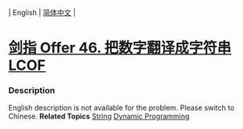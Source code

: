 | English | [简体中文](README.md) |

# [剑指 Offer 46. 把数字翻译成字符串 LCOF](https://leetcode-cn.com/problems/ba-shu-zi-fan-yi-cheng-zi-fu-chuan-lcof)
 ### Description
English description is not available for the problem. Please switch to Chinese.
**Related Topics**  [String](https://leetcode-cn.com/tag/string) [Dynamic Programming](https://leetcode-cn.com/tag/dynamic-programming) 